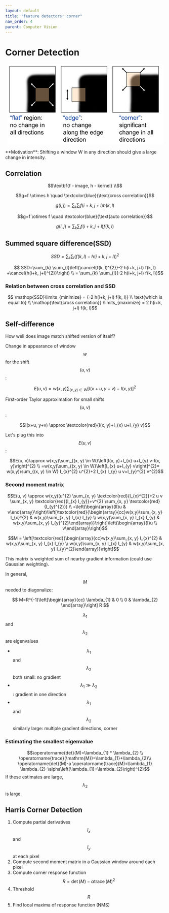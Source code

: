 ```yaml
---
layout: default
title: "feature detectors: corner"
nav_order: 4
parent: Computer Vision
---
```

<head>
<meta charset="UTF-8">
  <title>Katex</title>
  <link rel="stylesheet" href="https://cdn.jsdelivr.net/npm/katex@0.11.1/dist/katex.min.css" integrity="sha384-zB1R0rpPzHqg7Kpt0Aljp8JPLqbXI3bhnPWROx27a9N0Ll6ZP/+DiW/UqRcLbRjq" crossorigin="anonymous">
  <script defer src="https://cdn.jsdelivr.net/npm/katex@0.11.1/dist/katex.min.js" integrity="sha384-y23I5Q6l+B6vatafAwxRu/0oK/79VlbSz7Q9aiSZUvyWYIYsd+qj+o24G5ZU2zJz" crossorigin="anonymous"></script>
  <script defer src="https://cdn.jsdelivr.net/npm/katex@0.11.1/dist/contrib/auto-render.min.js" integrity="sha384-kWPLUVMOks5AQFrykwIup5lo0m3iMkkHrD0uJ4H5cjeGihAutqP0yW0J6dpFiVkI" crossorigin="anonymous" onload="renderMathInElement(document.body);"></script>
</head>

# Corner Detection
<p align='center'>
<img src='/assets/image/corner/motivation.png'>
</p>
**Motivation**:  Shifting a window W in any direction should give a large change in intensity.

## Correlation
$$\textbf{f - image, h - kernel} \\$$

$$g=f \otimes h  \quad \textcolor{blue}{\text{cross correlation}}$$

$$g(i, j)=\sum_{k} \sum_{l} f(i+k, j+l) h(k, l)$$

$$g=f \otimes f \quad \textcolor{blue}{\text{auto correlation}}$$

$$g(i, j)=\sum_{k} \sum_{l} f(i+k, j+l) f(k, l)$$

## Summed square difference(SSD)

$$SSD=\sum_{k} \sum_{l}(f(k, l)-h(i+k, j+l))^{2} $$ 

$$ SSD=\sum_{k} \sum_{l}\left(\cancel{f(k, l)^{2}}-2 h(i+k, j+l) f(k, l)
        +\cancel{h(i+k, j+l)^{2}}\right) \\ 
        = \sum_{k} \sum_{l}(-2 h(i+k, j+l) f(k, l))$$

### Relation between cross correlation and SSD

$$ \mathop{SSD}\limits_{minimize} = {-2 h(i+k, j+l) f(k, l)} \\
    \text{which is equal to} \\
    \mathop{\text{cross correlation}} \limits_{maximize} = 2 h(i+k, j+l) f(k, l)$$


## Self-difference 
How well does image match shifted version of itself?

Change in appearance of window $$w$$ for the shift $$(u, v)$$:

$$E(u, v)=w(x,y)\sum_{(x, y) \in W}[I(x+u, y+v)-I(x, y)]^{2}$$

First-order Taylor approximation for small shifts $$(u, v)$$ :

$$I(x+u, y+v) \approx \textcolor{red}{I(x, y)+I_{x} u+I_{y} v}$$

Let's plug this into $$E(u, v)$$:

$$E(u, v)\approx w(x,y)\sum_{(x, y) \in W}\left[I(x, y)+I_{x} u+I_{y} v-I(x, y)\right]^{2} \\
=w(x,y)\sum_{(x, y) \in W}\left[I_{x} u+I_{y} v\right]^{2}= w(x,y)\sum_{(x, y) \in W} I_{x}^{2} u^{2}+2 I_{x} I_{y} u v+I_{y}^{2} v^{2}$$

### Second moment matrix

$$E(u, v) \approx w(x,y)(u^{2} \sum_{x, y} \textcolor{red}{I_{x}^{2}}+2 u v \sum_{x, y} \textcolor{red}{I_{x} I_{y}}+v^{2} \sum_{x, y} \textcolor{red}{I_{y}^{2}}) \\
=\left(\begin{array}{ll}u & v\end{array}\right)\left[\textcolor{red}{\begin{array}{cc}w(x,y)\sum_{x, y} I_{x}^{2} & w(x,y)\sum_{x, y} I_{x} I_{y} \\ w(x,y)\sum_{x, y} I_{x} I_{y} & w(x,y)\sum_{x, y} I_{y}^{2}\end{array}}\right]\left(\begin{array}{l}u \\ v\end{array}\right)$$

$$M = \left[\textcolor{red}{\begin{array}{cc}w(x,y)\sum_{x, y} I_{x}^{2} & w(x,y)\sum_{x, y} I_{x} I_{y} \\ w(x,y)\sum_{x, y} I_{x} I_{y} & w(x,y)\sum_{x, y} I_{y}^{2}\end{array}}\right]$$

This matrix is weighted sum of nearby gradient information (could use Gaussian weighting). 

In general, $$M$$ needed to diagonalize:

$$
M=R^{-1}\left[\begin{array}{cc}
\lambda_{1} & 0 \\
0 & \lambda_{2}
\end{array}\right] R
$$

$$\lambda_{1}$$ and $$\lambda_{2}$$ are eigenvalues
- $$\lambda_{1}$$ and $$\lambda_{2}$$ both small: no gradient
- $$\lambda_{1} \gg \lambda_{2}$$ : gradient in one direction
- $$\lambda_{1}$$ and $$\lambda_{2}$$ similarly large: multiple gradient directions, corner
  
### Estimating the smallest eigenvalue
$$\operatorname{det}(M)=\lambda_{1} * \lambda_{2} \\
\operatorname{trace}(\mathrm{M})=\lambda_{1}+\lambda_{2}\\
\operatorname{det}(M)-a \operatorname{trace}(M)=\lambda_{1} \lambda_{2}-\alpha\left(\lambda_{1}+\lambda_{2}\right)^{2}$$ 
If these estimates are large, $$\lambda_{2}$$ is large.

## Harris Corner Detection
1. Compute partial derivatives $$I_{x}$$ and $$I_{y}$$ at each pixel
2. Compute second moment matrix in a Gaussian window around each pixel
3. Compute corner response function $$R=\operatorname{det}(M)-\alpha \operatorname{trace}(M)^{2}$$
4. Threshold $$R$$
5. Find local maxima of response function (NMS)


